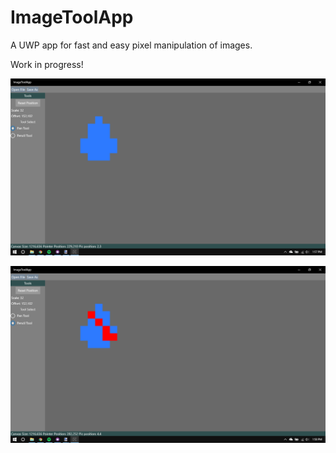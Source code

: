 # ImageToolApp

A UWP app for fast and easy pixel manipulation of images.

Work in progress!

![screenshot1](https://raw.githubusercontent.com/g-jessmuir/ImageToolApp/master/screenshots/ITA_screenshot1.png)

![screenshot2](https://raw.githubusercontent.com/g-jessmuir/ImageToolApp/master/screenshots/ITA_screenshot2.png)
